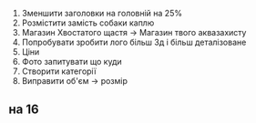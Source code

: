 1. Зменшити заголовки на головній на 25%
2. Розмістити замість собаки каплю
3. Магазин  Хвостатого  щастя -> Магазин твого аквазахисту
4. Попробувати зробити лого більш 3д і більш деталізоване
5. Ціни 
6. Фото запитувати що куди
7. Створити категорії
8. Виправити об'єм -> розмір

## на 16


